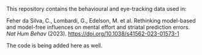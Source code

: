 This repository contains the behavioural and eye-tracking data used in:

Feher da Silva, C., Lombardi, G., Edelson, M. et al. Rethinking model-based and model-free influences on mental effort and striatal prediction errors. *Nat Hum Behav* (2023). https://doi.org/10.1038/s41562-023-01573-1

The code is being added here as well.
